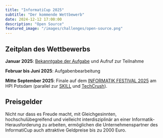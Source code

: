 ```yaml
---
title: "InformatiCup 2025"
subtitle: "Der kommende Wettbewerb"
date: 2024-12-12 17:00:00
description: "Open Source"
featured_image: "/images/challenges/open-source.png"
---
```


## Zeitplan des Wettbewerbs

**Januar 2025**: [Bekanntgabe der Aufgabe](https://informaticup.gi.de/) und Aufruf zur Teilnahme

**Februar bis Juni 2025**: Aufgabenbearbeitung

**Mitte September 2025**: Finale auf dem [INFORMATIK FESTIVAL 2025](https://informatik2025.gi.de/) am HPI Potsdam (parallel zur [SKILL](https://skill.gi.de/) und [TechCrush](https://techcrush.org/)).

## Preisgelder

Nicht nur dass es Freude macht, mit Gleichgesinnten, hochschulübegreifend und vielleicht interdisziplinär an einer Informatik-Herausforderung zu arbeiten, ermöglichen die Unternehmenspartner des InformatiCup auch attraktive Geldpreise bis zu 2000 Euro.